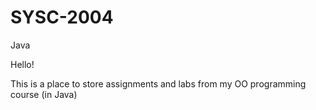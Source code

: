 # SYSC-2004
Java

Hello!

This is a place to store assignments and labs from my OO programming course (in Java)
